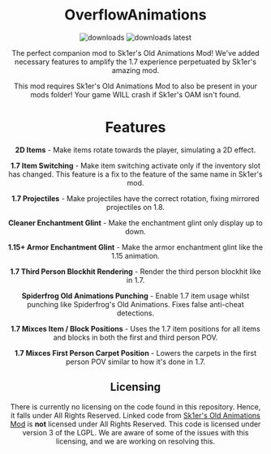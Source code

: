 <div align="center">

# OverflowAnimations

<a href="https://github.com/W-OVERFLOW/OverflowAnimations/releases" target="_blank"></a>
<img alt="downloads" src="https://img.shields.io/github/downloads/W-OVERFLOW/OverflowAnimations/total?color=F5C400&style=for-the-badge" /> <img alt="downloads latest" src="https://img.shields.io/github/downloads-pre/W-OVERFLOW/OverflowAnimations/latest/total?color=F5C400&style=for-the-badge" />

The perfect companion mod to Sk1er's Old Animations Mod! We've added necessary features to amplify the 1.7 experience perpetuated by Sk1er's amazing mod.

This mod requires Sk1er's Old Animations Mod to also be present in your mods folder! Your game WILL crash if Sk1er's OAM isn't found.

# Features

  **2D Items** - Make items rotate towards the player, simulating a 2D effect.
 
 **1.7 Item Switching** - Make item switching activate only if the inventory slot has changed. This feature is a fix to the feature of the same name in Sk1er's mod.
 
 **1.7 Projectiles** - Make projectiles have the correct rotation, fixing mirrored projectiles on 1.8.

  **Cleaner Enchantment Glint** - Make the enchantment glint only display up to down. 

  **1.15+ Armor Enchantment Glint** - Make the armor enchantment glint like the 1.15 animation.

  **1.7 Third Person Blockhit Rendering** - Render the third person blockhit like in 1.7.

  **Spiderfrog Old Animations Punching** - Enable 1.7 item usage whilst punching like Spiderfrog's Old Animations. Fixes false anti-cheat detections.

  **1.7 Mixces Item / Block Positions** - Uses the 1.7 item positions for all items and blocks in both the first and third person POV.

  **1.7 Mixces First Person Carpet Position** - Lowers the carpets in the first person POV similar to how it's done in 1.7.
  
## Licensing

There is currently no licensing on the code found in this repository. Hence, it falls under All Rights Reserved. Linked code from [Sk1er's Old Animations Mod](https://github.com/Sk1erLLC/OldAnimations) is **not** licensed under All Rights Reserved. This code is licensed under version 3 of the LGPL. We are aware of some of the issues with this licensing, and we are working on resolving this. 
